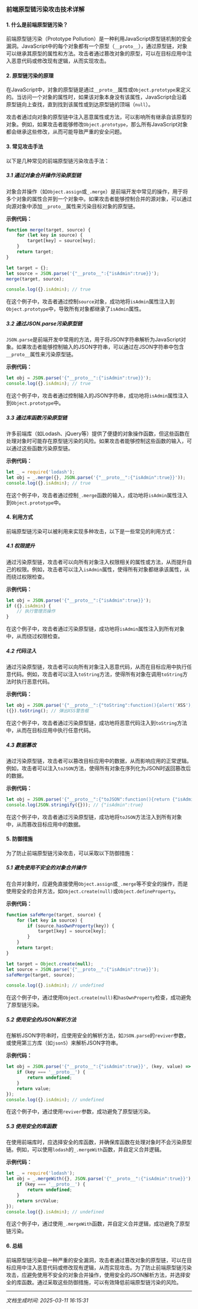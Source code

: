 ### 前端原型链污染攻击技术详解

#### 1. 什么是前端原型链污染？
前端原型链污染（Prototype Pollution）是一种利用JavaScript原型链机制的安全漏洞。JavaScript中的每个对象都有一个原型（`__proto__`），通过原型链，对象可以继承其原型的属性和方法。攻击者通过篡改对象的原型，可以在目标应用中注入恶意代码或修改现有逻辑，从而实现攻击。

#### 2. 原型链污染的原理
在JavaScript中，对象的原型链是通过`__proto__`属性或`Object.prototype`来定义的。当访问一个对象的属性时，如果该对象本身没有该属性，JavaScript会沿着原型链向上查找，直到找到该属性或到达原型链的顶端（`null`）。

攻击者通过向对象的原型链中注入恶意属性或方法，可以影响所有继承自该原型的对象。例如，如果攻击者能够修改`Object.prototype`，那么所有JavaScript对象都会继承这些修改，从而可能导致严重的安全问题。

#### 3. 常见攻击手法
以下是几种常见的前端原型链污染攻击手法：

##### 3.1 通过对象合并操作污染原型链
对象合并操作（如`Object.assign`或`_.merge`）是前端开发中常见的操作，用于将多个对象的属性合并到一个对象中。如果攻击者能够控制合并的源对象，可以通过向源对象中添加`__proto__`属性来污染目标对象的原型链。

**示例代码：**
```javascript
function merge(target, source) {
    for (let key in source) {
        target[key] = source[key];
    }
    return target;
}

let target = {};
let source = JSON.parse('{"__proto__":{"isAdmin":true}}');
merge(target, source);

console.log({}.isAdmin); // true
```
在这个例子中，攻击者通过控制`source`对象，成功地将`isAdmin`属性注入到`Object.prototype`中，导致所有对象都继承了`isAdmin`属性。

##### 3.2 通过JSON.parse污染原型链
`JSON.parse`是前端开发中常用的方法，用于将JSON字符串解析为JavaScript对象。如果攻击者能够控制输入的JSON字符串，可以通过在JSON字符串中包含`__proto__`属性来污染原型链。

**示例代码：**
```javascript
let obj = JSON.parse('{"__proto__":{"isAdmin":true}}');
console.log({}.isAdmin); // true
```
在这个例子中，攻击者通过控制输入的JSON字符串，成功地将`isAdmin`属性注入到`Object.prototype`中。

##### 3.3 通过库函数污染原型链
许多前端库（如Lodash、jQuery等）提供了便捷的对象操作函数，但这些函数在处理对象时可能存在原型链污染的风险。如果攻击者能够控制这些函数的输入，可以通过这些函数污染原型链。

**示例代码：**
```javascript
let _ = require('lodash');
let obj = _.merge({}, JSON.parse('{"__proto__":{"isAdmin":true}}'));
console.log({}.isAdmin); // true
```
在这个例子中，攻击者通过控制`_.merge`函数的输入，成功地将`isAdmin`属性注入到`Object.prototype`中。

#### 4. 利用方式
前端原型链污染可以被利用来实现多种攻击，以下是一些常见的利用方式：

##### 4.1 权限提升
通过污染原型链，攻击者可以向所有对象注入权限相关的属性或方法，从而提升自己的权限。例如，攻击者可以注入`isAdmin`属性，使得所有对象都继承该属性，从而绕过权限检查。

**示例代码：**
```javascript
let obj = JSON.parse('{"__proto__":{"isAdmin":true}}');
if ({}.isAdmin) {
    // 执行管理员操作
}
```
在这个例子中，攻击者通过污染原型链，成功地将`isAdmin`属性注入到所有对象中，从而绕过权限检查。

##### 4.2 代码注入
通过污染原型链，攻击者可以向所有对象注入恶意代码，从而在目标应用中执行任意代码。例如，攻击者可以注入`toString`方法，使得所有对象在调用`toString`方法时执行恶意代码。

**示例代码：**
```javascript
let obj = JSON.parse('{"__proto__":{"toString":function(){alert('XSS');}}}');
({}).toString(); // 弹出XSS警告框
```
在这个例子中，攻击者通过污染原型链，成功地将恶意代码注入到`toString`方法中，从而在目标应用中执行任意代码。

##### 4.3 数据篡改
通过污染原型链，攻击者可以篡改目标应用中的数据，从而影响应用的正常逻辑。例如，攻击者可以注入`toJSON`方法，使得所有对象在序列化为JSON时返回篡改后的数据。

**示例代码：**
```javascript
let obj = JSON.parse('{"__proto__":{"toJSON":function(){return {"isAdmin":true};}}}');
console.log(JSON.stringify({})); // {"isAdmin":true}
```
在这个例子中，攻击者通过污染原型链，成功地将`toJSON`方法注入到所有对象中，从而篡改目标应用中的数据。

#### 5. 防御措施
为了防止前端原型链污染攻击，可以采取以下防御措施：

##### 5.1 避免使用不安全的对象合并操作
在合并对象时，应避免直接使用`Object.assign`或`_.merge`等不安全的操作，而是使用安全的合并方法，如`Object.create(null)`或`Object.defineProperty`。

**示例代码：**
```javascript
function safeMerge(target, source) {
    for (let key in source) {
        if (source.hasOwnProperty(key)) {
            target[key] = source[key];
        }
    }
    return target;
}

let target = Object.create(null);
let source = JSON.parse('{"__proto__":{"isAdmin":true}}');
safeMerge(target, source);

console.log({}.isAdmin); // undefined
```
在这个例子中，通过使用`Object.create(null)`和`hasOwnProperty`检查，成功避免了原型链污染。

##### 5.2 使用安全的JSON解析方法
在解析JSON字符串时，应使用安全的解析方法，如`JSON.parse`的`reviver`参数，或使用第三方库（如`json5`）来解析JSON字符串。

**示例代码：**
```javascript
let obj = JSON.parse('{"__proto__":{"isAdmin":true}}', (key, value) => {
    if (key === '__proto__') {
        return undefined;
    }
    return value;
});
console.log({}.isAdmin); // undefined
```
在这个例子中，通过使用`reviver`参数，成功避免了原型链污染。

##### 5.3 使用安全的库函数
在使用前端库时，应选择安全的库函数，并确保库函数在处理对象时不会污染原型链。例如，可以使用`lodash`的`_.mergeWith`函数，并自定义合并逻辑。

**示例代码：**
```javascript
let _ = require('lodash');
let obj = _.mergeWith({}, JSON.parse('{"__proto__":{"isAdmin":true}}'), (objValue, srcValue, key) => {
    if (key === '__proto__') {
        return undefined;
    }
    return srcValue;
});
console.log({}.isAdmin); // undefined
```
在这个例子中，通过使用`_.mergeWith`函数，并自定义合并逻辑，成功避免了原型链污染。

#### 6. 总结
前端原型链污染是一种严重的安全漏洞，攻击者通过篡改对象的原型链，可以在目标应用中注入恶意代码或修改现有逻辑，从而实现攻击。为了防止前端原型链污染攻击，应避免使用不安全的对象合并操作，使用安全的JSON解析方法，并选择安全的库函数。通过采取这些防御措施，可以有效降低前端原型链污染的风险。

---

*文档生成时间: 2025-03-11 16:15:31*






















